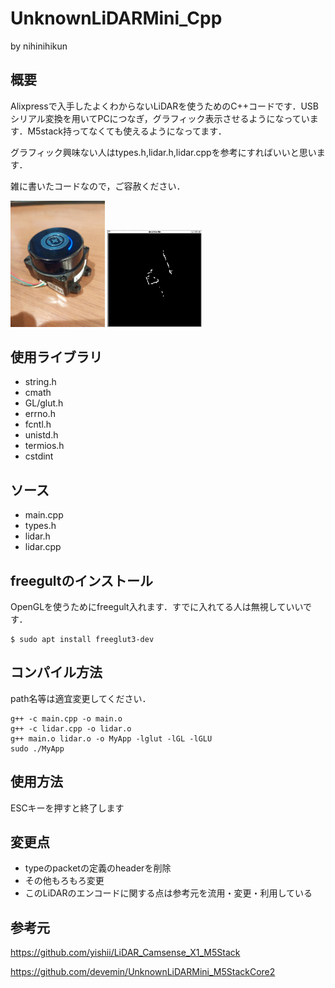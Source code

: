 # UnknownLiDARMini_Cpp
by nihinihikun
## 概要
Alixpressで入手したよくわからないLiDARを使うためのC++コードです．USBシリアル変換を用いてPCにつなぎ，グラフィック表示させるようになっています．M5stack持ってなくても使えるようになってます．

グラフィック興味ない人はtypes.h,lidar.h,lidar.cppを参考にすればいいと思います．

雑に書いたコードなので，ご容赦ください．

<img src="readmeimages/lidarimage.jpg" width="30%">
<img src="readmeimages/app.png" width="30%">

## 使用ライブラリ
- string.h
- cmath
- GL/glut.h
- errno.h
- fcntl.h
- unistd.h
- termios.h
- cstdint

## ソース
- main.cpp
- types.h
- lidar.h
- lidar.cpp

## freegultのインストール
OpenGLを使うためにfreegult入れます．すでに入れてる人は無視していいです．
```
$ sudo apt install freeglut3-dev
```

## コンパイル方法
path名等は適宜変更してください．
```
g++ -c main.cpp -o main.o
g++ -c lidar.cpp -o lidar.o
g++ main.o lidar.o -o MyApp -lglut -lGL -lGLU
sudo ./MyApp
```

## 使用方法
ESCキーを押すと終了します

## 変更点
- typeのpacketの定義のheaderを削除
- その他もろもろ変更
- このLiDARのエンコードに関する点は参考元を流用・変更・利用している

## 参考元
https://github.com/yishii/LiDAR_Camsense_X1_M5Stack

https://github.com/devemin/UnknownLiDARMini_M5StackCore2


